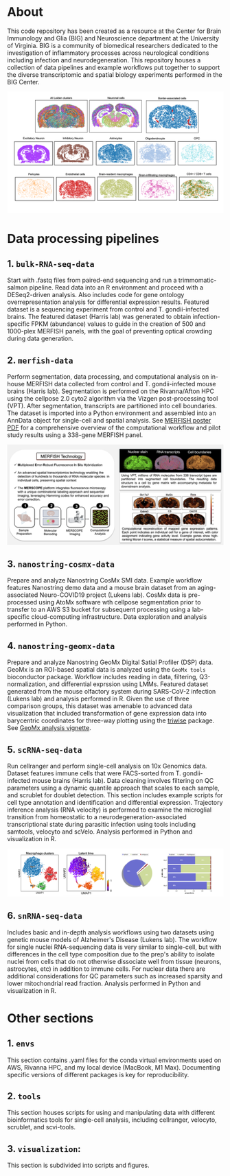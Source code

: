 # About

This code repository has been created as a resource at the Center for Brain Immunology and Glia (BIG) and Neuroscience department at the University of Virginia. BIG is a community of biomedical researchers dedicated to the investigation of inflammatory processes across neurological conditions including infection and neurodegeneration. This repository houses a collection of data pipelines and example workflows put together to support the  diverse transcriptomic and spatial biology experiments performed in the BIG Center.

![MERFISH figure 1](visualization/figures/merfish-spatial-scatter.png)

# Data processing pipelines
## 1. `bulk-RNA-seq-data`
Start with .fastq files from paired-end sequencing and run a trimmomatic-salmon pipeline. Read data into an R environment and proceed with a DESeq2-driven analysis. Also includes code for gene ontology overrepresentation analysis for differential expression results. Featured dataset is a sequencing experiment from control and T. gondii-infected brains. The featured dataset (Harris lab) was generated to obtain infection-specific FPKM (abundance) values to guide in the creation of 500 and 1000-plex MERFISH panels, with the goal of preventing optical crowding during data generation. 

## 2. `merfish-data`
Perform segmentation, data processing, and computational analysis on in-house MERFISH data collected from control and T. gondii-infected mouse brains (Harris lab). Segmentation is performed on the Rivanna/Afton HPC using the cellpose 2.0 cyto2 algorithm via the Vizgen post-processing tool (VPT). After segmentation, transcripts are partitioned into cell boundaries. The dataset is imported into a Python environment and assembled into an AnnData object for single-cell and spatial analysis. See [MERFISH poster PDF](visualization/figures/MERFISH_HPC_Pipeline_Cowan_RCSymposium2024_poster.pdf) for a comprehensive overview of the computational workflow and pilot study results using a 338-gene MERFISH panel.

![MERFISH figure 2](visualization/figures/merfish.png)
   
## 3. `nanostring-cosmx-data`
Prepare and analyze Nanostring CosMx SMI data. Example workflow features Nanostring demo data and a mouse brain dataset from an aging-associated Neuro-COVID19 project (Lukens lab). CosMx data is pre-processed using AtoMx software wth cellpose segmentation prior to transfer to an AWS S3 bucket for subsequent processing using a lab-specific cloud-computing infrastructure. Data exploration and analysis performed in Python.
   
## 4. `nanostring-geomx-data`
Prepare and analyze Nanostring GeoMx Digital Satial Profiler (DSP) data. GeoMx is an ROI-based spatial data is analyzed using the `GeoMx tools` bioconductor package. Workflow includes reading in data, filtering, Q3-normalization, and differential exprssion using LMMs. Featured dataset generated from the mouse olfactory system during SARS-CoV-2 infection (Lukens lab) and analysis performed in R. Given the use of three comparison groups, this dataset was amenable to advanced data visualization that included transformation of gene expression data into barycentric coordinates for three-way plotting using the [triwise](https://github.com/saeyslab/triwise) package. See [GeoMx analysis vignette](https://www.bioconductor.org/packages/release/workflows/vignettes/GeoMxWorkflows/inst/doc/GeomxTools_RNA-NGS_Analysis.html#Analyzing_GeoMx-NGS_RNA_Expression_Data_with_GeomxTools).
   
## 5. `scRNA-seq-data`
Run cellranger and perform single-cell analysis on 10x Genomics data. Dataset features immune cells that were FACS-sorted from T. gondii-infected mouse brains (Harris lab). Data cleaning involves filtering on QC parameters using a dynamic quantile approach that scales to each sample, and scrublet for doublet detection. This section includes example scripts for cell type annotation and identification and differential expression. Trajectory inference analysis (RNA velocity) is performed to examine the microglial transition from homeostatic to a neurodegeneration-associated transcriptional state during parasitic infection using tools including samtools, velocyto and scVelo. Analysis performed in Python and visualization in R.

![single-cell figure 1](visualization/figures/rna-velocity.png)
   
## 6. `snRNA-seq-data`
Includes basic and in-depth analysis workflows using two datasets using genetic mouse models of Alzheimer's Disease (Lukens lab). The workflow for single nuclei RNA-sequencing data is very similar to single-cell, but with differences in the cell type composition due to the prep's ability to isolate nuclei from cells that do not otherwise dissociate well from tissue (neurons, astrocytes, etc) in addition to immune cells. For nuclear data there are additional considerations for QC parameters such as increased sparsity and lower mitochondrial read fraction. Analysis performed in Python and visualization in R.
   

# Other sections
## 1. `envs`
This section contains .yaml files for the conda virtual environments used on AWS, Rivanna HPC, and my local device (MacBook, M1 Max). Documenting specific versions of different packages is key for reproducibility.

## 2. `tools`
This section houses scripts for using and manipulating data with different bioinformatics tools for single-cell analysis, including cellranger, velocyto, scrublet, and scvi-tools.
   
## 3. `visualization`: 
This section is subdivided into scripts and figures.